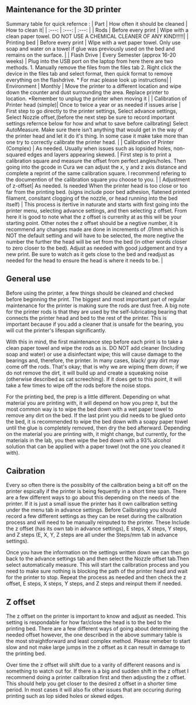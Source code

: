 ## Maintenance for the 3D printer

Summary table for quick refernce :
| Part | How often it should be cleaned | How to clean it| 
| :---: | :---: | :---: | 
| Rods | Before every print | Wipe with a clean paper towel. DO NOT USE A CHEMICAL CLEANER OF ANY KIND!!!!!| 
| Printing bed | Before every print | Wipe with a wet paper towel. Only use soap and water on a towel if glue was previously used on the bed and remains on the surface. |
| Flash Drive | Every Semester (approx 16-20 weeks) | Plug into the USB port on the laptop from here there are two methods. 1. Manually remove the files from the files tab 2. Right click the device in the files tab and select format, then quick format to remove everything on the flashdrive. \* For mac please look up instructions|
| Environment | Monthly | Move the printer to a different location and wipe down the counter and dust surrounding the area. Replace printer to location. \*Remember to unplug the printer when moving it |
| Calibration of Printer head (simple)| Once to twice a year or as needed if issues arise | First step to go directly to the printer settings, Select advance settings, Select Nozzle offset,(before the next step be sure to record important settings refernce below for how and what to save before cailbrating) Select AutoMeasure. Make sure there isn't anything that would get in the way of the printer head and let it do it's thing. In some case it make take more than one try to correctly calibrate the printer head. | 
| Calibration of Printer (Complex) | As needed. Usually when issues such as lopsided holes, non-squared edges and layers appearing skewed. | First step is to print a calibration square and measure the offset from perfect angles/holes. Then going into the gcode in Cura we can adjust the x, y and z axis distance and complete a reprint of the same calibration square. I recommend refering to the documention of the calibration square you choose to you. | 
| Adjustment of z-offset| As needed. Is needed When the printer head is too close or too far from the printing bed. (signs include poor bed adhesion, flatened printed filament, consitant clogging of the nozzle, or head running into the bed itself) | This process is itertive in naturate and starts with first going into the printer menu, selecting advance settings, and then selecting z offset. From here it is good to note what the z offset is currenlty at as this will be your starting point. Other notes the z offset should be a negtive number, it is recommend any changes made are done in increments of .01mm which is NOT the default setting and will have to be selected, the more negtive the number the further the head will be set from the bed (in other words closer to zero closer to the bed). Adjust as needed with good judgement and try a new print. Be sure to watch as it gets close to the bed and readjust as needed for the head to ensure the head is where it needs to be. |  

## General use 

Before using the printer, a few things should be cleaned and checked before beginning the print. The biggest and most important part of regular maintenance for the printer is making sure the rods are dust free. A big note for the printer rods is that they are used by the self-lubricating bearing that connects the printer head and bed to the rest of the printer. This is important because if you add a cleaner that is unsafe for the bearing, you will cut the printer's lifespan significantly. 

With this in mind, the first maintenance step before each print is to take a clean paper towel and wipe the rods as is. DO NOT add cleaner (Including soap and water) or use a disinfectant wipe; this will cause damage to the bearings and, therefore, the printer. In many cases, black/ gray dirt may come off the rods. That's okay; that is why we are wiping them down; if we do not remove the dirt, it will build up and create a squeaking noise (otherwise described as cat screeching). If it does get to this point, it will take a few times to wipe off the rods before the noise stops.

For the printing bed, the prep is a little different. Depending on what material you are printing with, it will depend on how you prep it, but the most common way is to wipe the bed down with a wet paper towel to remove any dirt on the bed. If the last print you did needs to be glued onto the bed, it is recommended to wipe the bed down with a soapy paper towel until the glue is completely removed, then dry the bed afterward. Depending on the material you are printing with, it might change, but currently, for the materials in the lab, you then wipe the bed down with a 93% alcohol solution that can be applied with a paper towel (not the one you cleaned it with). 


## Caibration 

Every so often there is the possiblity of the cailbration being a bit off on the printer espically if the printer is being fequently in a short time span. There are a few different ways to go about this depending on the needs of the printer. If it is just a small issue the printer has it own cailbration setting under the menu tab in advance settings. Before Cailbrating you should record a few different settings as they can be reset during the cailbration process and will need to be manually reinputed to the printer. These Include the z offset (has its own tab in advance settings), E steps, X steps, Y steps, and Z steps (E, X, Y, Z steps are all under the Steps/mm tab in advance settings). 

Once you have the information on the settings written down we can then go back to the advance settings tab and then select the Nozzle offset tab.Then select automatically measure. This will start the cailbration process and you need to make sure nothing is blocking the path of the printer head and wait for the printer to stop. Repeat the process as needed and then check the z offset, E steps, X steps, Y steps, and Z steps and reinput them if needed. 


## Z offset

The z offset on the printer is important to know and adjust as needed. This setting is respondable for how far/close the head is to the bed to the printing bed. There are a few different ways of going about determining the needed offset however, the one described in the above summary table is the most straightforward and least complex method. Please remeber to start slow and not make large jumps in the z offset as it can result in damage to the printing bed.  

Over time the z offset will shift due to a varity of different reasons and is something to watch out for. If there is a big and sudden shift in the z offset I recommend doing a printer cailbration first and then adjusting the z offset. This should help you get closer to the desired z offset in a shorter time period. In most cases it will also fix other issues that are occuring during printing such as lop sided holes or skewd edges.

